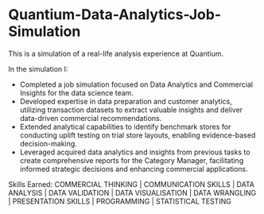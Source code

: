 # Quantium-Data-Analytics-Job-Simulation
This is a simulation of a real-life analysis experience at Quantium. 

In the simulation I:
- Completed a job simulation focused on Data Analytics and Commercial Insights for the data science team.
- Developed expertise in data preparation and customer analytics, utilizing transaction datasets to extract valuable insights and deliver data-driven commercial recommendations.
- Extended analytical capabilities to identify benchmark stores for conducting uplift testing on trial store layouts, enabling evidence-based decision-making.
- Leveraged acquired data analytics and insights from previous tasks to create comprehensive reports for the Category Manager, facilitating informed strategic decisions and enhancing commercial applications.

Skills Earned:
COMMERCIAL THINKING | COMMUNICATION SKILLS | DATA ANALYSIS | DATA VALIDATION | DATA VISUALISATION | DATA WRANGLING | PRESENTATION SKILLS | PROGRAMMING | STATISTICAL TESTING
